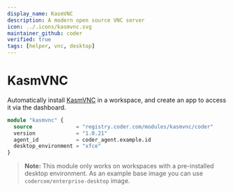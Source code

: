 ```yaml
---
display_name: KasmVNC
description: A modern open source VNC server
icon: ../.icons/kasmvnc.svg
maintainer_github: coder
verified: true
tags: [helper, vnc, desktop]
---
```


# KasmVNC

Automatically install [KasmVNC](https://kasmweb.com/kasmvnc) in a workspace, and create an app to access it via the dashboard.

```tf
module "kasmvnc" {
  source              = "registry.coder.com/modules/kasmvnc/coder"
  version             = "1.0.21"
  agent_id            = coder_agent.example.id
  desktop_environment = "xfce"
}
```

> **Note:** This module only works on workspaces with a pre-installed desktop environment. As an example base image you can use `codercom/enterprise-desktop` image.
